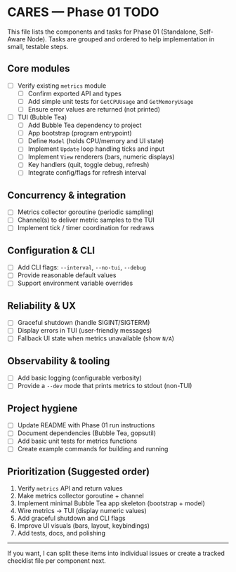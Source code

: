 # CARES — Phase 01 TODO

This file lists the components and tasks for Phase 01 (Standalone, Self-Aware Node). Tasks are grouped and ordered to help implementation in small, testable steps.

## Core modules

- [ ] Verify existing `metrics` module
  - [ ] Confirm exported API and types
  - [ ] Add simple unit tests for `GetCPUUsage` and `GetMemoryUsage`
  - [ ] Ensure error values are returned (not printed)
- [ ] TUI (Bubble Tea)
  - [ ] Add Bubble Tea dependency to project
  - [ ] App bootstrap (program entrypoint)
  - [ ] Define `Model` (holds CPU/memory and UI state)
  - [ ] Implement `Update` loop handling ticks and input
  - [ ] Implement `View` renderers (bars, numeric displays)
  - [ ] Key handlers (quit, toggle debug, refresh)
  - [ ] Integrate config/flags for refresh interval

## Concurrency & integration

- [ ] Metrics collector goroutine (periodic sampling)
- [ ] Channel(s) to deliver metric samples to the TUI
- [ ] Implement tick / timer coordination for redraws

## Configuration & CLI

- [ ] Add CLI flags: `--interval`, `--no-tui`, `--debug`
- [ ] Provide reasonable default values
- [ ] Support environment variable overrides

## Reliability & UX

- [ ] Graceful shutdown (handle SIGINT/SIGTERM)
- [ ] Display errors in TUI (user-friendly messages)
- [ ] Fallback UI state when metrics unavailable (show `N/A`)

## Observability & tooling

- [ ] Add basic logging (configurable verbosity)
- [ ] Provide a `--dev` mode that prints metrics to stdout (non-TUI)

## Project hygiene

- [ ] Update README with Phase 01 run instructions
- [ ] Document dependencies (Bubble Tea, gopsutil)
- [ ] Add basic unit tests for metrics functions
- [ ] Create example commands for building and running

## Prioritization (Suggested order)

1. Verify `metrics` API and return values
2. Make metrics collector goroutine + channel
3. Implement minimal Bubble Tea app skeleton (bootstrap + model)
4. Wire metrics -> TUI (display numeric values)
5. Add graceful shutdown and CLI flags
6. Improve UI visuals (bars, layout, keybindings)
7. Add tests, docs, and polishing

---

If you want, I can split these items into individual issues or create a tracked checklist file per component next.
